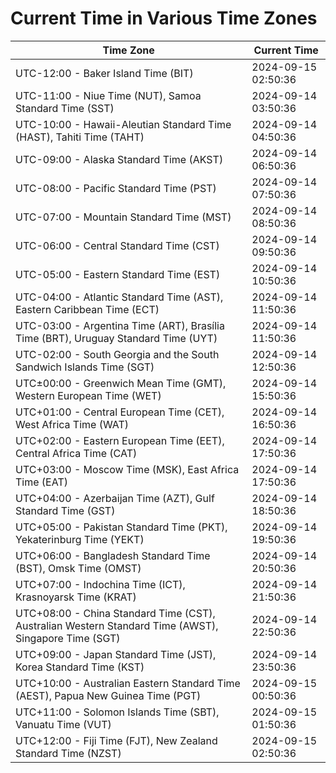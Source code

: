 # Current Time in Various Time Zones

| Time Zone | Current Time |
|-----------|--------------|
| UTC-12:00 - Baker Island Time (BIT) | 2024-09-15 02:50:36 |
| UTC-11:00 - Niue Time (NUT), Samoa Standard Time (SST) | 2024-09-14 03:50:36 |
| UTC-10:00 - Hawaii-Aleutian Standard Time (HAST), Tahiti Time (TAHT) | 2024-09-14 04:50:36 |
| UTC-09:00 - Alaska Standard Time (AKST) | 2024-09-14 06:50:36 |
| UTC-08:00 - Pacific Standard Time (PST) | 2024-09-14 07:50:36 |
| UTC-07:00 - Mountain Standard Time (MST) | 2024-09-14 08:50:36 |
| UTC-06:00 - Central Standard Time (CST) | 2024-09-14 09:50:36 |
| UTC-05:00 - Eastern Standard Time (EST) | 2024-09-14 10:50:36 |
| UTC-04:00 - Atlantic Standard Time (AST), Eastern Caribbean Time (ECT) | 2024-09-14 11:50:36 |
| UTC-03:00 - Argentina Time (ART), Brasília Time (BRT), Uruguay Standard Time (UYT) | 2024-09-14 11:50:36 |
| UTC-02:00 - South Georgia and the South Sandwich Islands Time (SGT) | 2024-09-14 12:50:36 |
| UTC±00:00 - Greenwich Mean Time (GMT), Western European Time (WET) | 2024-09-14 15:50:36 |
| UTC+01:00 - Central European Time (CET), West Africa Time (WAT) | 2024-09-14 16:50:36 |
| UTC+02:00 - Eastern European Time (EET), Central Africa Time (CAT) | 2024-09-14 17:50:36 |
| UTC+03:00 - Moscow Time (MSK), East Africa Time (EAT) | 2024-09-14 17:50:36 |
| UTC+04:00 - Azerbaijan Time (AZT), Gulf Standard Time (GST) | 2024-09-14 18:50:36 |
| UTC+05:00 - Pakistan Standard Time (PKT), Yekaterinburg Time (YEKT) | 2024-09-14 19:50:36 |
| UTC+06:00 - Bangladesh Standard Time (BST), Omsk Time (OMST) | 2024-09-14 20:50:36 |
| UTC+07:00 - Indochina Time (ICT), Krasnoyarsk Time (KRAT) | 2024-09-14 21:50:36 |
| UTC+08:00 - China Standard Time (CST), Australian Western Standard Time (AWST), Singapore Time (SGT) | 2024-09-14 22:50:36 |
| UTC+09:00 - Japan Standard Time (JST), Korea Standard Time (KST) | 2024-09-14 23:50:36 |
| UTC+10:00 - Australian Eastern Standard Time (AEST), Papua New Guinea Time (PGT) | 2024-09-15 00:50:36 |
| UTC+11:00 - Solomon Islands Time (SBT), Vanuatu Time (VUT) | 2024-09-15 01:50:36 |
| UTC+12:00 - Fiji Time (FJT), New Zealand Standard Time (NZST) | 2024-09-15 02:50:36 |
